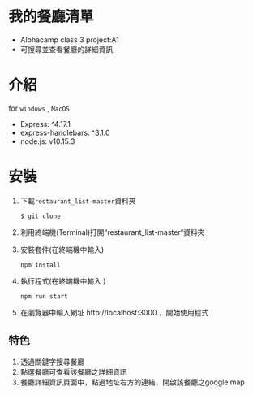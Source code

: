 # 我的餐廳清單
- Alphacamp class 3 project:A1
- 可搜尋並查看餐廳的詳細資訊

# 介紹
for `windows` , `MacOS`
- Express: ^4.17.1
- express-handlebars: ^3.1.0
- node.js: v10.15.3


# 安裝
1.	下載`restaurant_list-master`資料夾
    ```
    $ git clone 
    ```
2.	利用終端機(Terminal)打開“restaurant_list-master“資料夾
3.	安裝套件(在終端機中輸入)
    ```
    npm install
    ```

4.	執行程式(在終端機中輸入 )
    ```    
    npm run start
    ```
5.	在瀏覽器中輸入網址 http://localhost:3000 ，開始使用程式

## 特色
1.	透過關鍵字搜尋餐廳
2.	點選餐廳可查看該餐廳之詳細資訊
3.	餐廳詳細資訊頁面中，點選地址右方的連結，開啟該餐廳之google map
